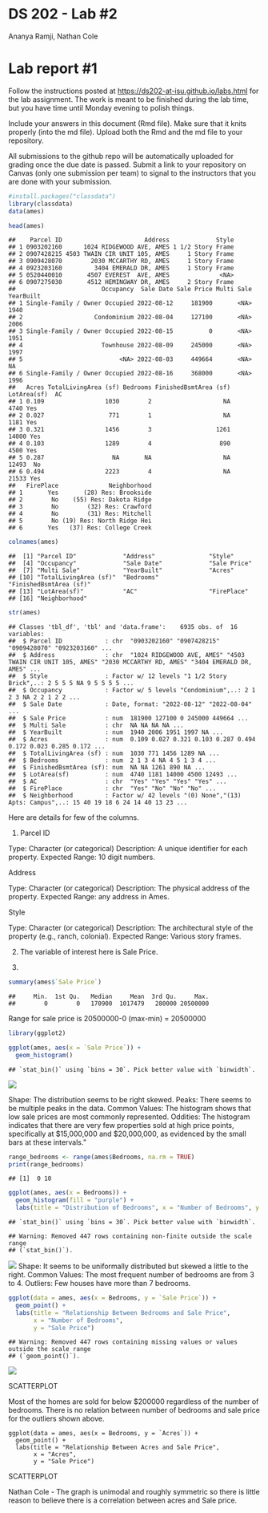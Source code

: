 DS 202 - Lab \#2
================
Ananya Ramji, Nathan Cole

<!-- README.md is generated from README.Rmd. Please edit the README.Rmd file -->

# Lab report \#1

Follow the instructions posted at
<https://ds202-at-isu.github.io/labs.html> for the lab assignment. The
work is meant to be finished during the lab time, but you have time
until Monday evening to polish things.

Include your answers in this document (Rmd file). Make sure that it
knits properly (into the md file). Upload both the Rmd and the md file
to your repository.

All submissions to the github repo will be automatically uploaded for
grading once the due date is passed. Submit a link to your repository on
Canvas (only one submission per team) to signal to the instructors that
you are done with your submission.

``` r
#install.packages("classdata")
library(classdata) 
data(ames)
```

``` r
head(ames)
```

    ##    Parcel ID                       Address             Style
    ## 1 0903202160      1024 RIDGEWOOD AVE, AMES 1 1/2 Story Frame
    ## 2 0907428215 4503 TWAIN CIR UNIT 105, AMES     1 Story Frame
    ## 3 0909428070        2030 MCCARTHY RD, AMES     1 Story Frame
    ## 4 0923203160         3404 EMERALD DR, AMES     1 Story Frame
    ## 5 0520440010       4507 EVEREST  AVE, AMES              <NA>
    ## 6 0907275030       4512 HEMINGWAY DR, AMES     2 Story Frame
    ##                        Occupancy  Sale Date Sale Price Multi Sale YearBuilt
    ## 1 Single-Family / Owner Occupied 2022-08-12     181900       <NA>      1940
    ## 2                    Condominium 2022-08-04     127100       <NA>      2006
    ## 3 Single-Family / Owner Occupied 2022-08-15          0       <NA>      1951
    ## 4                      Townhouse 2022-08-09     245000       <NA>      1997
    ## 5                           <NA> 2022-08-03     449664       <NA>        NA
    ## 6 Single-Family / Owner Occupied 2022-08-16     368000       <NA>      1996
    ##   Acres TotalLivingArea (sf) Bedrooms FinishedBsmtArea (sf) LotArea(sf)  AC
    ## 1 0.109                 1030        2                    NA        4740 Yes
    ## 2 0.027                  771        1                    NA        1181 Yes
    ## 3 0.321                 1456        3                  1261       14000 Yes
    ## 4 0.103                 1289        4                   890        4500 Yes
    ## 5 0.287                   NA       NA                    NA       12493  No
    ## 6 0.494                 2223        4                    NA       21533 Yes
    ##   FirePlace              Neighborhood
    ## 1       Yes       (28) Res: Brookside
    ## 2        No    (55) Res: Dakota Ridge
    ## 3        No        (32) Res: Crawford
    ## 4        No        (31) Res: Mitchell
    ## 5        No (19) Res: North Ridge Hei
    ## 6       Yes   (37) Res: College Creek

``` r
colnames(ames)
```

    ##  [1] "Parcel ID"             "Address"               "Style"                
    ##  [4] "Occupancy"             "Sale Date"             "Sale Price"           
    ##  [7] "Multi Sale"            "YearBuilt"             "Acres"                
    ## [10] "TotalLivingArea (sf)"  "Bedrooms"              "FinishedBsmtArea (sf)"
    ## [13] "LotArea(sf)"           "AC"                    "FirePlace"            
    ## [16] "Neighborhood"

``` r
str(ames)
```

    ## Classes 'tbl_df', 'tbl' and 'data.frame':    6935 obs. of  16 variables:
    ##  $ Parcel ID            : chr  "0903202160" "0907428215" "0909428070" "0923203160" ...
    ##  $ Address              : chr  "1024 RIDGEWOOD AVE, AMES" "4503 TWAIN CIR UNIT 105, AMES" "2030 MCCARTHY RD, AMES" "3404 EMERALD DR, AMES" ...
    ##  $ Style                : Factor w/ 12 levels "1 1/2 Story Brick",..: 2 5 5 5 NA 9 5 5 5 5 ...
    ##  $ Occupancy            : Factor w/ 5 levels "Condominium",..: 2 1 2 3 NA 2 2 1 2 2 ...
    ##  $ Sale Date            : Date, format: "2022-08-12" "2022-08-04" ...
    ##  $ Sale Price           : num  181900 127100 0 245000 449664 ...
    ##  $ Multi Sale           : chr  NA NA NA NA ...
    ##  $ YearBuilt            : num  1940 2006 1951 1997 NA ...
    ##  $ Acres                : num  0.109 0.027 0.321 0.103 0.287 0.494 0.172 0.023 0.285 0.172 ...
    ##  $ TotalLivingArea (sf) : num  1030 771 1456 1289 NA ...
    ##  $ Bedrooms             : num  2 1 3 4 NA 4 5 1 3 4 ...
    ##  $ FinishedBsmtArea (sf): num  NA NA 1261 890 NA ...
    ##  $ LotArea(sf)          : num  4740 1181 14000 4500 12493 ...
    ##  $ AC                   : chr  "Yes" "Yes" "Yes" "Yes" ...
    ##  $ FirePlace            : chr  "Yes" "No" "No" "No" ...
    ##  $ Neighborhood         : Factor w/ 42 levels "(0) None","(13) Apts: Campus",..: 15 40 19 18 6 24 14 40 13 23 ...

Here are details for few of the columns.

1.  Parcel ID

Type: Character (or categorical) Description: A unique identifier for
each property. Expected Range: 10 digit numbers.

Address

Type: Character (or categorical) Description: The physical address of
the property. Expected Range: any address in Ames.

Style

Type: Character (or categorical) Description: The architectural style of
the property (e.g., ranch, colonial). Expected Range: Various story
frames.

2.  The variable of interest here is Sale Price.

3.  

``` r
summary(ames$`Sale Price`)
```

    ##     Min.  1st Qu.   Median     Mean  3rd Qu.     Max. 
    ##        0        0   170900  1017479   280000 20500000

Range for sale price is 20500000-0 (max-min) = 20500000

``` r
library(ggplot2)
```

``` r
ggplot(ames, aes(x = `Sale Price`)) + 
  geom_histogram()
```

    ## `stat_bin()` using `bins = 30`. Pick better value with `binwidth`.

![](README_files/figure-gfm/unnamed-chunk-7-1.png)<!-- -->

Shape: The distribution seems to be right skewed. Peaks: There seems to
be multiple peaks in the data. Common Values: The histogram shows that
low sale prices are most commonly represented. Oddities: The histogram
indicates that there are very few properties sold at high price points,
specifically at \$15,000,000 and \$20,000,000, as evidenced by the small
bars at these intervals.”

``` r
range_bedrooms <- range(ames$Bedrooms, na.rm = TRUE)
print(range_bedrooms)
```

    ## [1]  0 10

``` r
ggplot(ames, aes(x = Bedrooms)) +
  geom_histogram(fill = "purple") +
  labs(title = "Distribution of Bedrooms", x = "Number of Bedrooms", y = "Frequency")
```

    ## `stat_bin()` using `bins = 30`. Pick better value with `binwidth`.

    ## Warning: Removed 447 rows containing non-finite outside the scale range
    ## (`stat_bin()`).

![](README_files/figure-gfm/unnamed-chunk-9-1.png)<!-- --> Shape: It
seems to be uniformally distributed but skewed a little to the right.
Common Values: The most frequent number of bedrooms are from 3 to 4.
Outliers: Few houses have more than 7 bedrooms.

``` r
ggplot(data = ames, aes(x = Bedrooms, y = `Sale Price`)) +
  geom_point() +
  labs(title = "Relationship Between Bedrooms and Sale Price",
       x = "Number of Bedrooms",
       y = "Sale Price") 
```

    ## Warning: Removed 447 rows containing missing values or values outside the scale range
    ## (`geom_point()`).

![](README_files/figure-gfm/unnamed-chunk-10-1.png)<!-- -->

SCATTERPLOT

Most of the homes are sold for below \$200000 regardless of the number
of bedrooms. There is no relation between number of bedrooms and sale
price for the outliers shown above.

```{r NathanGraph}
ggplot(data = ames, aes(x = Bedrooms, y = `Acres`)) +
  geom_point() +
  labs(title = "Relationship Between Acres and Sale Price",
       x = "Acres",
       y = "Sale Price") 
```
SCATTERPLOT


Nathan Cole - The graph is unimodal and roughly symmetric so there is little reason to believe there is a correlation between acres and Sale price.
